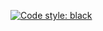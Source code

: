 

[![Code style: black](https://img.shields.io/badge/code%20style-black-000000.svg)](https://github.com/psf/black)